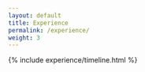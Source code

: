 ```yaml
---
layout: default
title: Experience
permalink: /experience/
weight: 3
---
```

<div class="row">
{% include experience/timeline.html %}
</div>